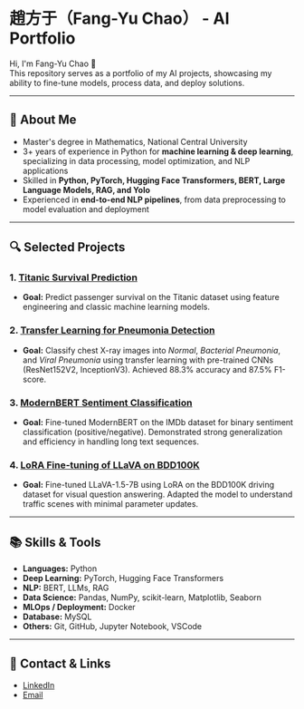 # 趙方于（Fang-Yu Chao） - AI Portfolio

Hi, I'm Fang-Yu Chao 👋 <br>
This repository serves as a portfolio of my AI projects, showcasing my ability to fine-tune models, process data, and deploy solutions.

---

## 🧠 About Me
- Master's degree in Mathematics, National Central University  
- 3+ years of experience in Python for **machine learning & deep learning**, specializing in data processing, model optimization, and NLP applications  
- Skilled in **Python, PyTorch, Hugging Face Transformers, BERT, Large Language Models, RAG, and Yolo**  
- Experienced in **end-to-end NLP pipelines**, from data preprocessing to model evaluation and deployment

---

## 🔍 Selected Projects
### 1. [Titanic Survival Prediction](https://github.com/FangYuC/titanic-survival-prediction)
- **Goal:** Predict passenger survival on the Titanic dataset using feature engineering and classic machine learning models.

### 2. [Transfer Learning for Pneumonia Detection](https://github.com/FangYuC/transfer-learning-pneumonia)
- **Goal:** Classify chest X-ray images into *Normal*, *Bacterial Pneumonia*, and *Viral Pneumonia* using transfer learning with pre-trained CNNs (ResNet152V2, InceptionV3). Achieved 88.3% accuracy and 87.5% F1-score.

### 3. [ModernBERT Sentiment Classification](https://github.com/FangYuC/modernbert-imdb)
- **Goal:** Fine-tuned ModernBERT on the IMDb dataset for binary sentiment classification (positive/negative). Demonstrated strong generalization and efficiency in handling long text sequences.

### 4. [LoRA Fine-tuning of LLaVA on BDD100K](https://github.com/FangYuC/lora-bdd100k)
- **Goal:** Fine-tuned LLaVA-1.5-7B using LoRA on the BDD100K driving dataset for visual question answering. Adapted the model to understand traffic scenes with minimal parameter updates.
---

## 📚 Skills & Tools
- **Languages:** Python  
- **Deep Learning:** PyTorch, Hugging Face Transformers  
- **NLP:** BERT, LLMs, RAG
- **Data Science:** Pandas, NumPy, scikit-learn, Matplotlib, Seaborn
- **MLOps / Deployment:** Docker
- **Database:** MySQL
- **Others:** Git, GitHub, Jupyter Notebook, VSCode

---

## 🚀 Contact & Links
- [LinkedIn](https://www.linkedin.com/in/fang-yu-chao-85643226a/)  
- [Email](c1239119@gmail.com)  
